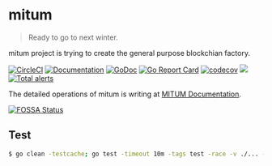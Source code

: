 # mitum

> Ready to go to next winter.

mitum project is trying to create the general purpose blockchian factory.

[![CircleCI](https://img.shields.io/circleci/project/github/spikeekips/mitum/master.svg?style=flat-square&logo=circleci&label=circleci&cacheSeconds=60)](https://circleci.com/gh/spikeekips/mitum/tree/master)
[![Documentation](https://readthedocs.org/projects/mitum-doc/badge/?version=master)](https://mitum-doc.readthedocs.io/en/latest/?badge=master)
[![GoDoc](https://godoc.org/github.com/golang/gddo?status.svg)](https://pkg.go.dev/github.com/spikeekips/mitum?tab=overview)
[![Go Report Card](https://goreportcard.com/badge/github.com/spikeekips/mitum)](https://goreportcard.com/report/github.com/spikeekips/mitum)
[![codecov](https://codecov.io/gh/spikeekips/mitum/branch/master/graph/badge.svg)](https://codecov.io/gh/spikeekips/mitum)
[![](https://tokei.rs/b1/github/spikeekips/mitum?category=lines)](https://github.com/spikeekips/mitum)
[![Total alerts](https://img.shields.io/lgtm/alerts/g/spikeekips/mitum.svg?logo=lgtm&logoWidth=18)](https://lgtm.com/projects/g/spikeekips/mitum/alerts/)

The detailed operations of mitum is writing at [MITUM Documentation](https://mitum-doc.readthedocs.io/en/master/).

[![FOSSA Status](https://app.fossa.com/api/projects/git%2Bgithub.com%2Fspikeekips%2Fmitum.svg?type=large)](https://app.fossa.com/projects/git%2Bgithub.com%2Fspikeekips%2Fmitum?ref=badge_large)

## Test

```sh
$ go clean -testcache; go test -timeout 10m -tags test -race -v ./... -run .
```
